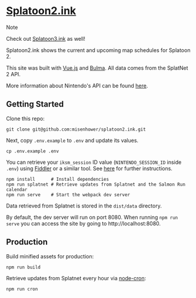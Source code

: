 # [Splatoon2.ink](https://splatoon2.ink)

> [!NOTE]
> Check out [Splatoon3.ink](https://github.com/misenhower/splatoon3.ink) as well!

Splatoon2.ink shows the current and upcoming map schedules for Splatoon 2.

This site was built with [Vue.js](https://vuejs.org/) and [Bulma](http://bulma.io/).
All data comes from the SplatNet 2 API.

More information about Nintendo's API can be found [here](https://github.com/ZekeSnider/NintendoSwitchRESTAPI).

## Getting Started

Clone this repo:

```shell
git clone git@github.com:misenhower/splatoon2.ink.git
```

Next, copy `.env.example` to `.env` and update its values.

```shell
cp .env.example .env
```

You can retrieve your `iksm_session` ID value (`NINTENDO_SESSION_ID` inside `.env`) using [Fiddler](http://www.telerik.com/fiddler) or a similar tool.
See [here](https://github.com/frozenpandaman/splatnet2statink#setup-instructions) for further instructions.

```shell
npm install      # Install dependencies
npm run splatnet # Retrieve updates from Splatnet and the Salmon Run calendar
npm run serve    # Start the webpack dev server
```

Data retrieved from Splatnet is stored in the `dist/data` directory.

By default, the dev server will run on port 8080.
When running `npm run serve` you can access the site by going to http://localhost:8080.

## Production

Build minified assets for production:

```shell
npm run build
```

Retrieve updates from Splatnet every hour via [node-cron](https://github.com/kelektiv/node-cron):

```shell
npm run cron
```
